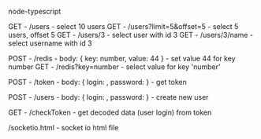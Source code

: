 node-typescript

GET - /users - select 10 users
GET - /users?limit=5&offset=5 - select 5 users, offset 5
GET - /users/3 - select user with id 3
GET - /users/3/name - select username with id 3

POST - /redis - body: { key: number, value: 44 } - set value 44 for key number
GET - /redis?key=number - select value for key 'number'

POST - /token - body: { login: , password: } - get token

POST - /users - body: { login: , password: } - create new user

GET - /checkToken - get decoded data (user login) from token

/socketio.html - socket io html file
